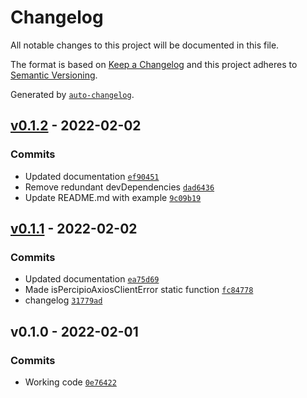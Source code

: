 # Changelog

All notable changes to this project will be documented in this file.

The format is based on [Keep a Changelog](https://keepachangelog.com/en/1.0.0/)
and this project adheres to [Semantic Versioning](https://semver.org/spec/v2.0.0.html).

Generated by [`auto-changelog`](https://github.com/CookPete/auto-changelog).

## [v0.1.2](https://github.com/martinholden-skillsoft/percipio-axios/compare/v0.1.1...v0.1.2) - 2022-02-02

### Commits

- Updated documentation [`ef90451`](https://github.com/martinholden-skillsoft/percipio-axios/commit/ef90451e9b4ad65b8f1a316e32b340415a075829)
- Remove redundant devDependencies [`dad6436`](https://github.com/martinholden-skillsoft/percipio-axios/commit/dad6436c5beb7220057c43b6c79d7475049f5f48)
- Update README.md with example [`9c09b19`](https://github.com/martinholden-skillsoft/percipio-axios/commit/9c09b196374c62a1c9391a3159f4e4b1fcb53310)

## [v0.1.1](https://github.com/martinholden-skillsoft/percipio-axios/compare/v0.1.0...v0.1.1) - 2022-02-02

### Commits

- Updated documentation [`ea75d69`](https://github.com/martinholden-skillsoft/percipio-axios/commit/ea75d696b75e35a43a318d2d4c06861415be67e7)
- Made isPercipioAxiosClientError static function [`fc84778`](https://github.com/martinholden-skillsoft/percipio-axios/commit/fc84778705e72fcdd6cfc2e416161e09d078bc95)
- changelog [`31779ad`](https://github.com/martinholden-skillsoft/percipio-axios/commit/31779adc1163f0252d3fcc44a2e435071bfa4f30)

## v0.1.0 - 2022-02-01

### Commits

- Working code [`0e76422`](https://github.com/martinholden-skillsoft/percipio-axios/commit/0e76422b2ded002358a053f5195ba4fa61df9023)
